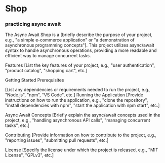 <h1> Shop </h1>
<h3> practicing async await </h3>

The Async Await Shop is a [briefly describe the purpose of your project, e.g., "a simple e-commerce application" or "a demonstration of asynchronous programming concepts"]. This project utilizes async/await syntax to handle asynchronous operations, providing a more readable and efficient way to manage concurrent tasks.

Features
[List the key features of your project, e.g., "user authentication", "product catalog", "shopping cart", etc.]

Getting Started
Prerequisites


[List any dependencies or requirements needed to run the project, e.g., "Node.js", "npm", "VS Code", etc.]
Running the Application
[Provide instructions on how to run the application, e.g., "clone the repository", "install dependencies with npm", "start the application with npm start", etc.]


Async Await Concepts
[Briefly explain the async/await concepts used in the project, e.g., "handling asynchronous API calls", "managing concurrent tasks", etc.]


Contributing
[Provide information on how to contribute to the project, e.g., "reporting issues", "submitting pull requests", etc.]


License
[Specify the license under which the project is released, e.g., "MIT License", "GPLv3", etc.]
